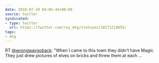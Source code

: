 ```yaml
---
date: 2010-07-10 04:04:44+00:00
source: twitter
syndicated:
- type: twitter
  url: https://twitter.com/roy_mtg/statuses/18171219655/
tags:
- mtg
---
```


RT [@wrongwaygoback](https://twitter.com/wrongwaygoback/): "When I came to this town they didn't have Magic. They just drew pictures of elves on bricks and threw them at each  ...